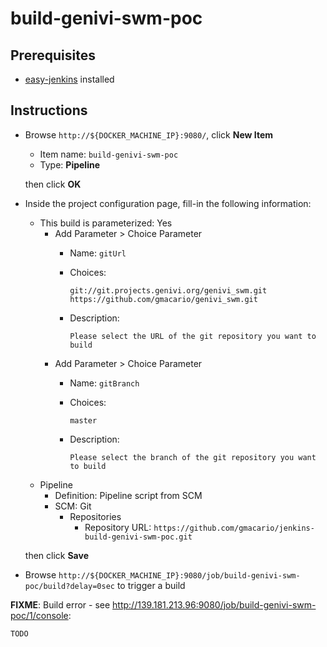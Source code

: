 # build-genivi-swm-poc

## Prerequisites

* [easy-jenkins](https://github.com/gmacario/easy-jenkins) installed

## Instructions

* Browse `http://${DOCKER_MACHINE_IP}:9080/`, click **New Item**
  - Item name: `build-genivi-swm-poc`
  - Type: **Pipeline**

  then click **OK**

* Inside the project configuration page, fill-in the following information:
  - This build is parameterized: Yes
    - Add Parameter > Choice Parameter
      - Name: `gitUrl`
      - Choices:
      
        ```
        git://git.projects.genivi.org/genivi_swm.git
        https://github.com/gmacario/genivi_swm.git
        ```
      - Description:
      
        ```
        Please select the URL of the git repository you want to build
        ```
    - Add Parameter > Choice Parameter
      - Name: `gitBranch`
      - Choices:
      
        ```
        master
        ```
      - Description:
      
        ```
        Please select the branch of the git repository you want to build
        ```
  - Pipeline
    - Definition: Pipeline script from SCM
    - SCM: Git
      - Repositories
        - Repository URL: `https://github.com/gmacario/jenkins-build-genivi-swm-poc.git`

  then click **Save**

* Browse `http://${DOCKER_MACHINE_IP}:9080/job/build-genivi-swm-poc/build?delay=0sec` to trigger a build

**FIXME**: Build error - see <http://139.181.213.96:9080/job/build-genivi-swm-poc/1/console>:

```
TODO
```
